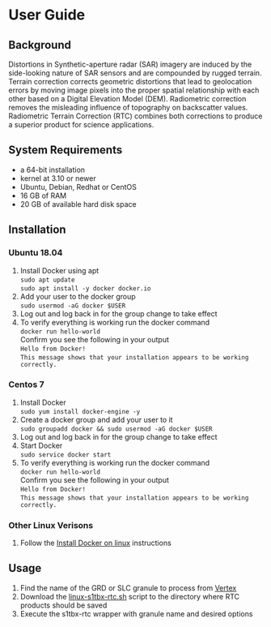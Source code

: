 # User Guide

## Background

Distortions in Synthetic-aperture radar (SAR) imagery are induced by the side-looking nature of SAR sensors and are compounded by rugged terrain. Terrain correction corrects geometric distortions that lead to geolocation errors by moving image pixels into the proper spatial relationship with each other based on a Digital Elevation Model (DEM). Radiometric correction removes the misleading influence of topography on backscatter values. Radiometric Terrain Correction (RTC) combines both corrections to produce a superior product for science applications.

## System Requirements

* a 64-bit installation
* kernel at 3.10 or newer
* Ubuntu, Debian, Redhat or CentOS
* 16 GB of RAM
* 20 GB of available hard disk space

## Installation
### Ubuntu 18.04
1. Install Docker using apt<br>
   `sudo apt update`<br>
   `sudo apt install -y docker docker.io`
1. Add your user to the docker group<br>
  `sudo usermod -aG docker $USER`
1. Log out and log back in for the group change to take effect
1. To verify everything is working run the docker command <br>
  `docker run hello-world`<br>
 Confirm you see the following in your output<br>
 `Hello from Docker!`<br>
  `This message shows that your installation appears to be working correctly.`
### Centos 7
1. Install Docker<br>
`sudo yum install docker-engine -y`
1. Create a docker group and add your user to it<br>
`sudo groupadd docker && sudo usermod -aG docker $USER`
1. Log out and log back in for the group change to take effect
1. Start Docker<br>
`sudo service docker start`
1. To verify everything is working run the docker command <br>
  `docker run hello-world`<br>
 Confirm you see the following in your output<br>
 `Hello from Docker!`<br>
  `This message shows that your installation appears to be working correctly.`

### Other Linux Verisons
1. Follow the [Install Docker on linux](https://docs.docker.com/v17.12/install/) instructions

## Usage

1. Find the name of the GRD or SLC granule to process from [Vertex](https://vertex.daac.asf.alaska.edu/)
1. Download the [linux-s1tbx-rtc.sh](https://s3.amazonaws.com/asfdaac/linux-s1tbx-rtc.sh) script to the directory where RTC products should be saved
1. Execute the s1tbx-rtc wrapper with granule name and desired options

